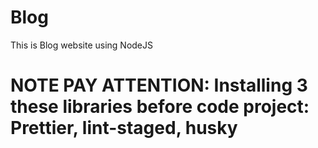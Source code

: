 # Blog

This is Blog website using NodeJS

# NOTE PAY ATTENTION: Installing 3 these libraries before code project: Prettier, lint-staged, husky
